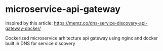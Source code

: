 # microservice-api-gateway
Inspired by this article: https://memz.co/dns-service-discovery-api-gateway-docker/

Dockerized microservice arhitecture api gateway using nginx and docker built in DNS for service discovery
